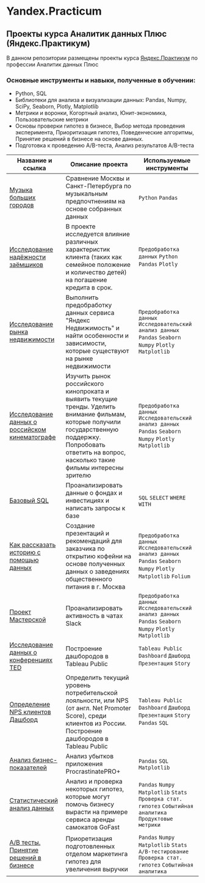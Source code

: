 
  # Yandex.Practicum
## Проекты курса Аналитик данных Плюс (Яндекс.Практикум)

В данном репозитории размещены проекты курса [Яндекс.Практикум](https://practicum.yandex.ru/data-analyst-plus/ "Яндекс Практикум") по профессии Аналитик данных Плюс

### Основные инструменты и навыки, полученные в обучении:

- Python, SQL
- Библиотеки для анализа и визуализации данных: Pandas, Numpy, SciPy, Seaborn, Plotly, Matplotlib
- Метрики и воронки, Когортный анализ, Юнит-экономика, Пользовательские метрики
- Основы проверки гипотез в бизнесе, Выбор метода проведения эксперимента, Приоритизация гипотез, Поведенческие алгоритмы, Принятие решений в бизнесе на основе данных.
- Подготовка к проведению A/B-теста, Анализ результатов A/B-теста


| Название и ссылка | Описание проекта | Используемые инструменты |
| ------ | ------ | ------ |
| [Музыка больших городов](https://github.com/gss0311/Yandex_practicum/blob/main/%D0%9F%D1%80%D0%BE%D0%B5%D0%BA%D1%82_%D0%98%D1%81%D1%81%D0%BB%D0%B5%D0%B4%D0%BE%D0%B2%D0%B0%D0%BD%D0%B8%D0%B5_%D0%BC%D1%83%D0%B7%D1%8B%D0%BA%D0%B8_%D0%B1%D0%BE%D0%BB%D1%8C%D1%88%D0%B8%D1%85_%D0%B3%D0%BE%D1%80%D0%BE%D0%B4%D0%BE%D0%B2.ipynb) | Сравнение Москвы и Санкт-Петербурга по музыкальным предпочтнениям на основе собранных данных | ``Python`` ``Pandas``
| [Исследование надёжности заёмщиков](https://github.com/gss0311/Yandex_practicum/blob/main/%D0%9F%D1%80%D0%BE%D0%B5%D0%BA%D1%82_%D0%98%D1%81%D1%81%D0%BB%D0%B5%D0%B4%D0%BE%D0%B2%D0%B0%D0%BD%D0%B8%D0%B5_%D0%BD%D0%B0%D0%B4%D0%B5%D0%B6%D0%BD%D0%BE%D1%81%D1%82%D0%B8_%D0%B7%D0%B0%D0%B5%D0%BC%D1%89%D0%B8%D0%BA%D0%BE%D0%B2.ipynb) | В проекте исследуется влияние различных характеристик клиента (таких как семейное положение и количество детей) на погашение кредита в срок. | ``Предобработка данных`` ``Python`` ``Pandas`` ``Plotly`` |
| [Исследование рынка недвижимости](https://github.com/gss0311/Yandex_practicum/blob/main/%D0%9F%D1%80%D0%BE%D0%B5%D0%BA%D1%82_%D0%98%D1%81%D1%81%D0%BB%D0%B5%D0%B4%D0%BE%D0%B2%D0%B0%D1%82%D0%B5%D0%BB%D1%8C%D1%81%D0%BA%D0%B8%D0%B9_%D0%B0%D0%BD%D0%B0%D0%BB%D0%B8%D0%B7_%D0%B4%D0%B0%D0%BD%D0%BD%D1%8B%D1%85.ipynb) | Выполнить предобработку данных сервиса "Яндекс Недвижимость" и найти особенности и зависимости, которые существуют на рынке недвижимости | ``Предобработка данных`` ``Исследовательский анализ данных`` ``Pandas`` ``Seaborn`` ``Numpy`` ``Plotly`` ``Matplotlib`` |
| [Исследование данных о российском кинематографе](https://github.com/gss0311/Yandex_practicum/blob/main/%D0%98%D1%81%D1%81%D0%BB%D0%B5%D0%B4%D0%BE%D0%B2%D0%B0%D0%BD%D0%B8%D0%B5%20%D0%B4%D0%B0%D0%BD%D0%BD%D1%8B%D1%85%20%D0%BE%20%D1%80%D0%BE%D1%81%D1%81%D0%B8%D0%B9%D1%81%D0%BA%D0%BE%D0%BC%20%D0%BA%D0%B8%D0%BD%D0%B5%D0%BC%D0%B0%D1%82%D0%BE%D0%B3%D1%80%D0%B0%D1%84%D0%B5%20v%204.0.ipynb) | Изучить рынок российского кинопроката и выявить текущие тренды. Уделить внимание фильмам, которые получили государственную поддержку. Попробовать ответить на вопрос, насколько такие фильмы интересны зрителю | ``Предобработка данных`` ``Исследовательский анализ данных`` ``Pandas`` ``Seaborn`` ``Numpy`` ``Plotly`` ``Matplotlib`` |
  | [Базовый SQL](https://github.com/gss0311/Yandex_practicum/blob/main/%D0%9F%D1%80%D0%BE%D0%B5%D0%BA%D1%82_%D0%91%D0%B0%D0%B7%D0%BE%D0%B2%D1%8B%D0%B9_sql.txt) | Проанализировать данные о фондах и инвестициях и написать запросы к базе | ``SQL`` ``SELECT`` ``WHERE`` ``WITH`` |
   | [Как рассказать историю с помощью данных](https://github.com/gss0311/Yandex_practicum/blob/main/3.ipynb) |Создание презентаций и рекомендаций для заказчика по открытию кофейни на основе полученных данных о заведениях общественного питания в г. Москва |``Предобработка данных`` ``Исследовательский анализ данных`` ``Pandas`` ``Seaborn`` ``Numpy`` ``Plotly`` ``Matplotlib`` ``Folium``|
  | [Проект Мастерской](https://github.com/gss0311/Yandex_practicum/blob/main/%D0%9F%D1%80%D0%BE%D0%B5%D0%BA%D1%82%20%D0%BF%D0%BE%20Slack.ipynb) | Проанализировать активность в чатах Slack |``Предобработка данных`` ``Исследовательский анализ данных`` ``Pandas`` ``Seaborn`` ``Numpy`` ``Plotly`` ``Matplotlib``|
  | [Исследование данных о конференциях TED ](https://public.tableau.com/app/profile/sergey.gordeychuk/viz/TED-_16823977083070/TED-?publish=yes) | Построение дашбородов в Tableau Public | ``Tableau Public`` ``Dashboard`` ``Дашборд`` ``Презентация`` ``Story``|
  | [Определение NPS клиентов  ](https://github.com/gss0311/Yandex_practicum/blob/main/1.ipynb)  [Дашборд](https://public.tableau.com/app/profile/sergey.gordeychuk/viz/2_16836571169070/Story1?publish=yes)| Определить текущий уровень потребительской лояльности, или NPS (от англ. Net Promoter Score), среди клиентов из России. Построение дашбородов в Tableau Public | ``Tableau Public`` ``Dashboard`` ``Дашборд`` ``Презентация`` ``Story`` ``Pandas`` ``SQL``|
  | [Анализ бизнес-показателей ](https://github.com/gss0311/Yandex_practicum/blob/main/%D0%9F%D1%80%D0%BE%D0%B5%D0%BA%D1%82_%D0%90%D0%BD%D0%B0%D0%BB%D0%B8%D0%B7_%D0%B1%D0%B8%D0%B7%D0%BD%D0%B5%D1%81_%D0%BF%D0%BE%D0%BA%D0%B0%D0%B7%D0%B0%D1%82%D0%B5%D0%BB%D0%B5%D0%B91.ipynb) | Анализ убытков приложения ProcrastinatePRO+ |  ``Pandas`` ``SQL`` ``Matplotlib``|
  | [Статистический анализ данных ](https://github.com/gss0311/Yandex_practicum/blob/main/notebook3.ipynb) | Анализ и проверка некоторых гипотез, которые могут помочь бизнесу вырасти на примере сервиса аренды самокатов GoFast|  ``Pandas`` ``Numpy`` ``Matplotlib`` ``Stats`` ``Проверка стат. гипотез`` ``Событийная аналитика`` ``Продуктовые метрики``|
  | [A/B тесты. Принятие решений в бизнесе](https://github.com/gss0311/Yandex_practicum/blob/main/notebook2.ipynb) | Приоретизация подготовленных отделом маркетинга гипотез для увеличения выручки | ``Pandas`` ``Numpy`` ``Matplotlib`` ``Stats`` ``A/B-тестирование`` ``Проверка стат. гипотез`` ``Событийная аналитика`` |
